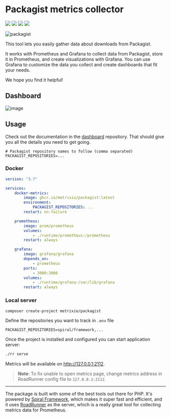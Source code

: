 # Packagist metrics collector

<a href="https://packagist.org/packages/metrixio/packagist"><img src="https://poser.pugx.org/metrixio/packagist/require/php"></a>
<a href="https://packagist.org/packages/metrixio/packagist"><img src="https://poser.pugx.org/metrixio/packagist/version"></a>
<a href="https://github.com/metrixio/packagist/actions"><img src="https://github.com/metrixio/packagist/actions/workflows/docker-image.yml/badge.svg"></a>
<a href="https://packagist.org/packages/metrixio/packagist"><img src="https://poser.pugx.org/metrixio/packagist/downloads"></a>

![packagist](https://user-images.githubusercontent.com/773481/209584409-3275bfa7-f131-44de-b4c1-341d4b0cd3d3.png)

This tool lets you easily gather data about downloads from Packagist.

It works with Prometheus and Grafana to collect data from Packagist, store it in Prometheus, and create visualizations
with Grafana. You can use Grafana to customize the data you collect and create dashboards that fit your needs.

We hope you find it helpful!

## Dashboard

![image](https://user-images.githubusercontent.com/773481/209584323-9f673696-f235-4737-b7ea-719da8c3ada3.png)

## Usage

Check out the documentation in the [dashboard](https://github.com/metrixio/dashboard) repository. That should give you
all the details you need to get going.

```dotenv
# Packagist repository names to follow (comma separated)
PACKAGIST_REPOSITORIES=...
```

### Docker

```yaml
version: "3.7"

services:
    docker-metrics:
        image: ghcr.io/metrixio/packagist:latest
        environment:
            PACKAGIST_REPOSITORIES: ...
        restart: on-failure

    prometheus:
        image: prom/prometheus
        volumes:
            - ./runtime/prometheus:/prometheus
        restart: always

    grafana:
        image: grafana/grafana
        depends_on:
            - prometheus
        ports:
            - 3000:3000
        volumes:
            - ./runtime/grafana:/var/lib/grafana
        restart: always
```

### Local server

```bash
composer create-project metrixio/packagist
```

Define the repositories you want to track in `.env` file

```dotenv
PACKAGIST_REPOSITORIES=spiral/framework,...
```

Once the project is installed and configured you can start application server:

```bash
./rr serve
```

Metrics will be available on http://127.0.0.1:2112.

> **Note**:
> To fix unable to open metrics page, change metrics address in RoadRunner config file to `127.0.0.1:2112`.

-----

The package is built with some of the best tools out there for PHP. It's powered
by [Spiral Framework](https://github.com/spiral/framework/), which makes it super fast and efficient, and it
uses [RoadRunner](https://github.com/roadrunner-server/roadrunner) as the server, which is a really great tool for
collecting metrics data for Prometheus.
